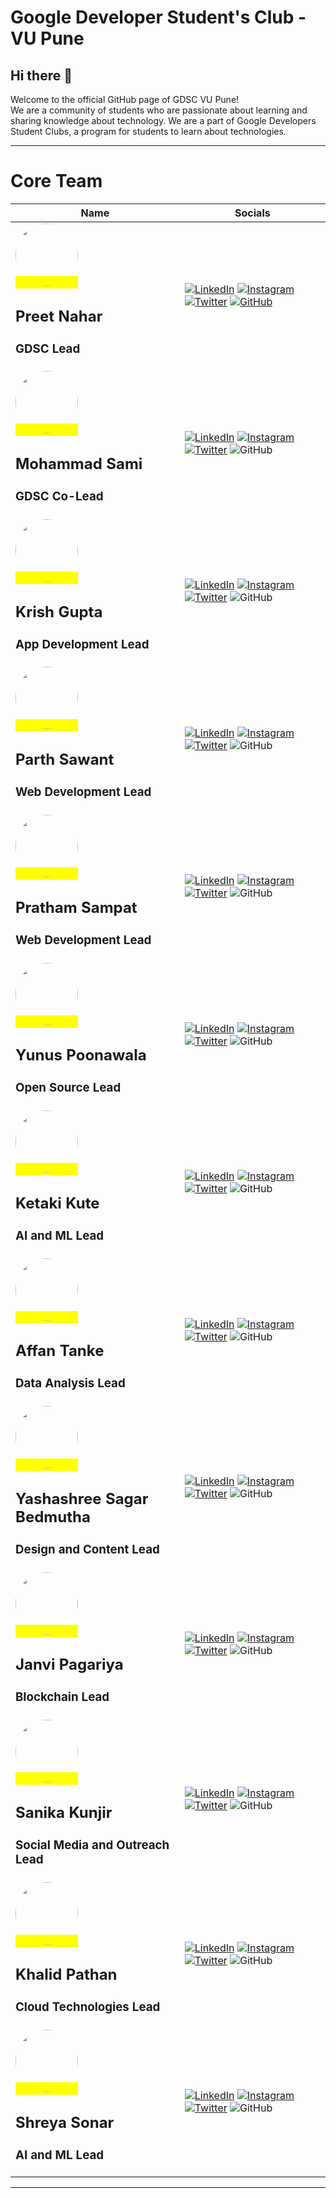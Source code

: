 # Google Developer Student's Club - VU Pune

## Hi there 👋

 Welcome to the official GitHub page of GDSC VU Pune!  
We are a community of students who are passionate about learning and sharing knowledge about technology. We are a part of Google Developers Student Clubs, a program for students to learn about technologies.


***
# Core Team 

| Name | Socials |
| --- | --- |
| <mark> <img src="https://avatars.githubusercontent.com/u/102579777?v=4" width="100" height="100" class="img" style="border-radius: 100%"> </mark><h2>Preet Nahar</h2> <h3>  GDSC Lead</h3> | [![LinkedIn](https://img.shields.io/badge/LinkedIn-0077B5?style=for-the-badge&logo=linkedin&logoColor=white)](https://www.linkedin.com/in/preet-nahar-5b2075218/)  [![Instagram](https://img.shields.io/badge/Instagram-ea3991?style=for-the-badge&logo=instagram&logoColor=white)](https://www.instagram.com)  [![Twitter](https://img.shields.io/badge/Twitter-3091f3?style=for-the-badge&logo=twitter&logoColor=white)](https://www.twitter.com)  [![GitHub](https://img.shields.io/badge/GitHub-181717?style=for-the-badge&logo=github&logoColor=white)](https://github.com/preetnahar10) |
| <mark> <img src="https://avatars.githubusercontent.com/u/53607086?v=4" width="100" height="100" class="img" style="border-radius: 100%"> </mark><h2>Mohammad Sami</h2>  <h3>  GDSC Co-Lead</h3> | [![LinkedIn](https://img.shields.io/badge/LinkedIn-0077B5?style=for-the-badge&logo=linkedin&logoColor=white)](https://www.linkedin.com/in/mohammadsamishaikh/)  [![Instagram](https://img.shields.io/badge/Instagram-ea3991?style=for-the-badge&logo=instagram&logoColor=white)](https://www.instagram.com/1_from_ummah/)  [![Twitter](https://img.shields.io/badge/Twitter-3091f3?style=for-the-badge&logo=twitter&logoColor=white)](https://www.twitter.com/MSamiDev/)  ![GitHub](https://img.shields.io/badge/GitHub-181717?style=for-the-badge&logo=github&logoColor=white) |
| <mark> <img src="https://avatars.githubusercontent.com/u/87133705?v=4" width="100" height="100" class="img" style="border-radius: 100%"> </mark><h2>Krish Gupta</h2>  <h3>  App Development Lead</h3> | [![LinkedIn](https://img.shields.io/badge/LinkedIn-0077B5?style=for-the-badge&logo=linkedin&logoColor=white)](https://www.linkedin.com/in/mohammadsamishaikh/)  [![Instagram](https://img.shields.io/badge/Instagram-ea3991?style=for-the-badge&logo=instagram&logoColor=white)](https://www.instagram.com/1_from_ummah/)  [![Twitter](https://img.shields.io/badge/Twitter-3091f3?style=for-the-badge&logo=twitter&logoColor=white)](https://www.twitter.com/MSamiDev/)  ![GitHub](https://img.shields.io/badge/GitHub-181717?style=for-the-badge&logo=github&logoColor=white) |
| <mark> <img src="https://avatars.githubusercontent.com/u/82802630?v=4" width="100" height="100" class="img" style="border-radius: 100%"> </mark><h2>Parth Sawant</h2>  <h3>  Web Development Lead</h3> | [![LinkedIn](https://img.shields.io/badge/LinkedIn-0077B5?style=for-the-badge&logo=linkedin&logoColor=white)](https://www.linkedin.com/in/mohammadsamishaikh/)  [![Instagram](https://img.shields.io/badge/Instagram-ea3991?style=for-the-badge&logo=instagram&logoColor=white)](https://www.instagram.com/1_from_ummah/)  [![Twitter](https://img.shields.io/badge/Twitter-3091f3?style=for-the-badge&logo=twitter&logoColor=white)](https://www.twitter.com/MSamiDev/)  ![GitHub](https://img.shields.io/badge/GitHub-181717?style=for-the-badge&logo=github&logoColor=white) |
| <mark> <img src="https://avatars.githubusercontent.com/u/67209697?v=4" width="100" height="100" class="img" style="border-radius: 100%"> </mark><h2>Pratham Sampat</h2>  <h3>  Web Development Lead</h3> | [![LinkedIn](https://img.shields.io/badge/LinkedIn-0077B5?style=for-the-badge&logo=linkedin&logoColor=white)](https://www.linkedin.com/in/mohammadsamishaikh/)  [![Instagram](https://img.shields.io/badge/Instagram-ea3991?style=for-the-badge&logo=instagram&logoColor=white)](https://www.instagram.com/1_from_ummah/)  [![Twitter](https://img.shields.io/badge/Twitter-3091f3?style=for-the-badge&logo=twitter&logoColor=white)](https://www.twitter.com/MSamiDev/)  ![GitHub](https://img.shields.io/badge/GitHub-181717?style=for-the-badge&logo=github&logoColor=white) |
| <mark> <img src="https://avatars.githubusercontent.com/u/18347962?v=4" width="100" height="100" class="img" style="border-radius: 100%"> </mark><h2>Yunus Poonawala</h2>  <h3>  Open Source Lead</h3> | [![LinkedIn](https://img.shields.io/badge/LinkedIn-0077B5?style=for-the-badge&logo=linkedin&logoColor=white)](https://www.linkedin.com/in/mohammadsamishaikh/)  [![Instagram](https://img.shields.io/badge/Instagram-ea3991?style=for-the-badge&logo=instagram&logoColor=white)](https://www.instagram.com/1_from_ummah/)  [![Twitter](https://img.shields.io/badge/Twitter-3091f3?style=for-the-badge&logo=twitter&logoColor=white)](https://www.twitter.com/MSamiDev/)  ![GitHub](https://img.shields.io/badge/GitHub-181717?style=for-the-badge&logo=github&logoColor=white) |
| <mark> <img src="" width="100" height="100" class="img" style="border-radius: 100%"> </mark><h2>Ketaki Kute</h2>  <h3>  AI and ML Lead</h3> | [![LinkedIn](https://img.shields.io/badge/LinkedIn-0077B5?style=for-the-badge&logo=linkedin&logoColor=white)](https://www.linkedin.com/in/mohammadsamishaikh/)  [![Instagram](https://img.shields.io/badge/Instagram-ea3991?style=for-the-badge&logo=instagram&logoColor=white)](https://www.instagram.com/1_from_ummah/)  [![Twitter](https://img.shields.io/badge/Twitter-3091f3?style=for-the-badge&logo=twitter&logoColor=white)](https://www.twitter.com/MSamiDev/)  ![GitHub](https://img.shields.io/badge/GitHub-181717?style=for-the-badge&logo=github&logoColor=white) |
| <mark> <img src="https://avatars.githubusercontent.com/u/86745562?v=4" width="100" height="100" class="img" style="border-radius: 100%"> </mark><h2>Affan Tanke</h2>  <h3>  Data Analysis Lead</h3> | [![LinkedIn](https://img.shields.io/badge/LinkedIn-0077B5?style=for-the-badge&logo=linkedin&logoColor=white)](https://www.linkedin.com/in/mohammadsamishaikh/)  [![Instagram](https://img.shields.io/badge/Instagram-ea3991?style=for-the-badge&logo=instagram&logoColor=white)](https://www.instagram.com/1_from_ummah/)  [![Twitter](https://img.shields.io/badge/Twitter-3091f3?style=for-the-badge&logo=twitter&logoColor=white)](https://www.twitter.com/MSamiDev/)  ![GitHub](https://img.shields.io/badge/GitHub-181717?style=for-the-badge&logo=github&logoColor=white) |
| <mark> <img src="https://avatars.githubusercontent.com/u/101212250?v=4" width="100" height="100" class="img" style="border-radius: 100%"> </mark><h2>Yashashree Sagar Bedmutha</h2>  <h3>  Design and Content Lead</h3> | [![LinkedIn](https://img.shields.io/badge/LinkedIn-0077B5?style=for-the-badge&logo=linkedin&logoColor=white)](https://www.linkedin.com/in/mohammadsamishaikh/)  [![Instagram](https://img.shields.io/badge/Instagram-ea3991?style=for-the-badge&logo=instagram&logoColor=white)](https://www.instagram.com/1_from_ummah/)  [![Twitter](https://img.shields.io/badge/Twitter-3091f3?style=for-the-badge&logo=twitter&logoColor=white)](https://www.twitter.com/MSamiDev/)  ![GitHub](https://img.shields.io/badge/GitHub-181717?style=for-the-badge&logo=github&logoColor=white) |
| <mark> <img src="https://avatars.githubusercontent.com/u/71075235?v=4" width="100" height="100" class="img" style="border-radius: 100%"> </mark><h2>Janvi Pagariya</h2>  <h3>  Blockchain Lead</h3> | [![LinkedIn](https://img.shields.io/badge/LinkedIn-0077B5?style=for-the-badge&logo=linkedin&logoColor=white)](https://www.linkedin.com/in/mohammadsamishaikh/)  [![Instagram](https://img.shields.io/badge/Instagram-ea3991?style=for-the-badge&logo=instagram&logoColor=white)](https://www.instagram.com/1_from_ummah/)  [![Twitter](https://img.shields.io/badge/Twitter-3091f3?style=for-the-badge&logo=twitter&logoColor=white)](https://www.twitter.com/MSamiDev/)  ![GitHub](https://img.shields.io/badge/GitHub-181717?style=for-the-badge&logo=github&logoColor=white) |
| <mark> <img src="" width="100" height="100" class="img" style="border-radius: 100%"> </mark><h2>Sanika Kunjir</h2>  <h3>  Social Media and Outreach Lead</h3> | [![LinkedIn](https://img.shields.io/badge/LinkedIn-0077B5?style=for-the-badge&logo=linkedin&logoColor=white)](https://www.linkedin.com/in/mohammadsamishaikh/)  [![Instagram](https://img.shields.io/badge/Instagram-ea3991?style=for-the-badge&logo=instagram&logoColor=white)](https://www.instagram.com/1_from_ummah/)  [![Twitter](https://img.shields.io/badge/Twitter-3091f3?style=for-the-badge&logo=twitter&logoColor=white)](https://www.twitter.com/MSamiDev/)  ![GitHub](https://img.shields.io/badge/GitHub-181717?style=for-the-badge&logo=github&logoColor=white) |
| <mark> <img src="https://avatars.githubusercontent.com/u/48081505?v=4" width="100" height="100" class="img" style="border-radius: 100%"> </mark><h2>Khalid Pathan</h2>  <h3>  Cloud Technologies Lead</h3> | [![LinkedIn](https://img.shields.io/badge/LinkedIn-0077B5?style=for-the-badge&logo=linkedin&logoColor=white)](https://www.linkedin.com/in/mohammadsamishaikh/)  [![Instagram](https://img.shields.io/badge/Instagram-ea3991?style=for-the-badge&logo=instagram&logoColor=white)](https://www.instagram.com/1_from_ummah/)  [![Twitter](https://img.shields.io/badge/Twitter-3091f3?style=for-the-badge&logo=twitter&logoColor=white)](https://www.twitter.com/MSamiDev/)  ![GitHub](https://img.shields.io/badge/GitHub-181717?style=for-the-badge&logo=github&logoColor=white) |
| <mark> <img src="" width="100" height="100" class="img" style="border-radius: 100%"> </mark><h2>Shreya Sonar</h2>  <h3>  AI and ML Lead</h3> | [![LinkedIn](https://img.shields.io/badge/LinkedIn-0077B5?style=for-the-badge&logo=linkedin&logoColor=white)](https://www.linkedin.com/in/mohammadsamishaikh/)  [![Instagram](https://img.shields.io/badge/Instagram-ea3991?style=for-the-badge&logo=instagram&logoColor=white)](https://www.instagram.com/1_from_ummah/)  [![Twitter](https://img.shields.io/badge/Twitter-3091f3?style=for-the-badge&logo=twitter&logoColor=white)](https://www.twitter.com/MSamiDev/)  ![GitHub](https://img.shields.io/badge/GitHub-181717?style=for-the-badge&logo=github&logoColor=white) |

<!-- <img src="https://avatars.githubusercontent.com/u/102579777?v=4" width="100" height="100" class="img" style="border-radius: 100%"><h2>Preet Nahar</h2> <h3>  GDSC Lead</h3>  [![LinkedIn](https://img.shields.io/badge/LinkedIn-0077B5?style=for-the-badge&logo=linkedin&logoColor=white)](https://www.linkedin.com/in/mohammadsamishaikh/)  [![Instagram](https://img.shields.io/badge/Instagram-ea3991?style=for-the-badge&logo=instagram&logoColor=white)](https://www.instagram.com/1_from_ummah/)  [![Twitter](https://img.shields.io/badge/Twitter-3091f3?style=for-the-badge&logo=twitter&logoColor=white)](https://www.twitter.com/MSamiDev/)  ![GitHub](https://img.shields.io/badge/GitHub-181717?style=for-the-badge&logo=github&logoColor=white)
<img src="https://avatars.githubusercontent.com/u/53607086?v=4" width="100" height="100" class="img" style="border-radius: 100%"> <h2>Mohammad Sami</h2>  <h3>  GDSC Co-Lead</h3>  [![LinkedIn](https://img.shields.io/badge/LinkedIn-0077B5?style=for-the-badge&logo=linkedin&logoColor=white)](https://www.linkedin.com/in/mohammadsamishaikh/)  [![Instagram](https://img.shields.io/badge/Instagram-ea3991?style=for-the-badge&logo=instagram&logoColor=white)](https://www.instagram.com/1_from_ummah/)  [![Twitter](https://img.shields.io/badge/Twitter-3091f3?style=for-the-badge&logo=twitter&logoColor=white)](https://www.twitter.com/MSamiDev/)  ![GitHub](https://img.shields.io/badge/GitHub-181717?style=for-the-badge&logo=github&logoColor=white)
<img src="https://res.cloudinary.com/startup-grind/image/upload/c_fill,dpr_2.0,f_auto,g_center,h_250,q_auto:good,w_250/v1/gcs/platform-data-dsc/avatars/krish_gupta_SKzFYuJ.png" width="100" height="100" class="img" style="border-radius: 100%"> </mark><h2>Krish Gupta</h2>  <h3>  App Development Lead</h3>  [![LinkedIn](https://img.shields.io/badge/LinkedIn-0077B5?style=for-the-badge&logo=linkedin&logoColor=white)](https://www.linkedin.com/in/mohammadsamishaikh/)  [![Instagram](https://img.shields.io/badge/Instagram-ea3991?style=for-the-badge&logo=instagram&logoColor=white)](https://www.instagram.com/1_from_ummah/)  [![Twitter](https://img.shields.io/badge/Twitter-3091f3?style=for-the-badge&logo=twitter&logoColor=white)](https://www.twitter.com/MSamiDev/)  ![GitHub](https://img.shields.io/badge/GitHub-181717?style=for-the-badge&logo=github&logoColor=white)
<img src="https://res.cloudinary.com/startup-grind/image/upload/c_fill,dpr_2.0,f_auto,g_center,h_250,q_auto:good,w_250/v1/gcs/platform-data-dsc/avatars/parth_sawant_40rvZZw.jpg" width="100" height="100" class="img" style="border-radius: 100%"> </mark><h2>Parth Sawant</h2>  <h3>  Web Development Lead</h3>  [![LinkedIn](https://img.shields.io/badge/LinkedIn-0077B5?style=for-the-badge&logo=linkedin&logoColor=white)](https://www.linkedin.com/in/mohammadsamishaikh/)  [![Instagram](https://img.shields.io/badge/Instagram-ea3991?style=for-the-badge&logo=instagram&logoColor=white)](https://www.instagram.com/1_from_ummah/)  [![Twitter](https://img.shields.io/badge/Twitter-3091f3?style=for-the-badge&logo=twitter&logoColor=white)](https://www.twitter.com/MSamiDev/)  ![GitHub](https://img.shields.io/badge/GitHub-181717?style=for-the-badge&logo=github&logoColor=white)
<img src="https://res.cloudinary.com/startup-grind/image/upload/c_fill,dpr_2.0,f_auto,g_center,h_250,q_auto:good,w_250/v1/gcs/platform-data-dsc/avatars/affan_tanke.jpg" width="100" height="100" class="img" style="border-radius: 100%"> </mark><h2>Affan Tanke</h2>  <h3>  Data Analysis Lead</h3>  [![LinkedIn](https://img.shields.io/badge/LinkedIn-0077B5?style=for-the-badge&logo=linkedin&logoColor=white)](https://www.linkedin.com/in/mohammadsamishaikh/)  [![Instagram](https://img.shields.io/badge/Instagram-ea3991?style=for-the-badge&logo=instagram&logoColor=white)](https://www.instagram.com/1_from_ummah/)  [![Twitter](https://img.shields.io/badge/Twitter-3091f3?style=for-the-badge&logo=twitter&logoColor=white)](https://www.twitter.com/MSamiDev/)  ![GitHub](https://img.shields.io/badge/GitHub-181717?style=for-the-badge&logo=github&logoColor=white)
<img src="https://res.cloudinary.com/startup-grind/image/upload/c_fill,dpr_2.0,f_auto,g_center,h_250,q_auto:good,w_250/v1/gcs/platform-data-dsc/avatars/parth_sawant_40rvZZw.jpg" width="100" height="100" class="img" style="border-radius: 100%"> </mark><h2>Parth Sawant</h2>  <h3>  Web Development Lead</h3>  [![LinkedIn](https://img.shields.io/badge/LinkedIn-0077B5?style=for-the-badge&logo=linkedin&logoColor=white)](https://www.linkedin.com/in/mohammadsamishaikh/)  [![Instagram](https://img.shields.io/badge/Instagram-ea3991?style=for-the-badge&logo=instagram&logoColor=white)](https://www.instagram.com/1_from_ummah/)  [![Twitter](https://img.shields.io/badge/Twitter-3091f3?style=for-the-badge&logo=twitter&logoColor=white)](https://www.twitter.com/MSamiDev/)  ![GitHub](https://img.shields.io/badge/GitHub-181717?style=for-the-badge&logo=github&logoColor=white)
<img src="https://res.cloudinary.com/startup-grind/image/upload/c_fill,dpr_2.0,f_auto,g_center,h_250,q_auto:good,w_250/v1/gcs/platform-data-dsc/avatars/parth_sawant_40rvZZw.jpg" width="100" height="100" class="img" style="border-radius: 100%"> </mark><h2>Parth Sawant</h2>  <h3>  Web Development Lead</h3>  [![LinkedIn](https://img.shields.io/badge/LinkedIn-0077B5?style=for-the-badge&logo=linkedin&logoColor=white)](https://www.linkedin.com/in/mohammadsamishaikh/)  [![Instagram](https://img.shields.io/badge/Instagram-ea3991?style=for-the-badge&logo=instagram&logoColor=white)](https://www.instagram.com/1_from_ummah/)  [![Twitter](https://img.shields.io/badge/Twitter-3091f3?style=for-the-badge&logo=twitter&logoColor=white)](https://www.twitter.com/MSamiDev/)  ![GitHub](https://img.shields.io/badge/GitHub-181717?style=for-the-badge&logo=github&logoColor=white)
<img src="https://res.cloudinary.com/startup-grind/image/upload/c_fill,dpr_2.0,f_auto,g_center,h_250,q_auto:good,w_250/v1/gcs/platform-data-dsc/avatars/parth_sawant_40rvZZw.jpg" width="100" height="100" class="img" style="border-radius: 100%"> </mark><h2>Parth Sawant</h2>  <h3>  Web Development Lead</h3>  [![LinkedIn](https://img.shields.io/badge/LinkedIn-0077B5?style=for-the-badge&logo=linkedin&logoColor=white)](https://www.linkedin.com/in/mohammadsamishaikh/)  [![Instagram](https://img.shields.io/badge/Instagram-ea3991?style=for-the-badge&logo=instagram&logoColor=white)](https://www.instagram.com/1_from_ummah/)  [![Twitter](https://img.shields.io/badge/Twitter-3091f3?style=for-the-badge&logo=twitter&logoColor=white)](https://www.twitter.com/MSamiDev/)  ![GitHub](https://img.shields.io/badge/GitHub-181717?style=for-the-badge&logo=github&logoColor=white)
<img src="https://res.cloudinary.com/startup-grind/image/upload/c_fill,dpr_2.0,f_auto,g_center,h_250,q_auto:good,w_250/v1/gcs/platform-data-dsc/avatars/parth_sawant_40rvZZw.jpg" width="100" height="100" class="img" style="border-radius: 100%"> </mark><h2>Parth Sawant</h2>  <h3>  Web Development Lead</h3>  [![LinkedIn](https://img.shields.io/badge/LinkedIn-0077B5?style=for-the-badge&logo=linkedin&logoColor=white)](https://www.linkedin.com/in/mohammadsamishaikh/)  [![Instagram](https://img.shields.io/badge/Instagram-ea3991?style=for-the-badge&logo=instagram&logoColor=white)](https://www.instagram.com/1_from_ummah/)  [![Twitter](https://img.shields.io/badge/Twitter-3091f3?style=for-the-badge&logo=twitter&logoColor=white)](https://www.twitter.com/MSamiDev/)  ![GitHub](https://img.shields.io/badge/GitHub-181717?style=for-the-badge&logo=github&logoColor=white)
<img src="https://res.cloudinary.com/startup-grind/image/upload/c_fill,dpr_2.0,f_auto,g_center,h_250,q_auto:good,w_250/v1/gcs/platform-data-dsc/avatars/parth_sawant_40rvZZw.jpg" width="100" height="100" class="img" style="border-radius: 100%"> </mark><h2>Parth Sawant</h2>  <h3>  Web Development Lead</h3>  [![LinkedIn](https://img.shields.io/badge/LinkedIn-0077B5?style=for-the-badge&logo=linkedin&logoColor=white)](https://www.linkedin.com/in/mohammadsamishaikh/)  [![Instagram](https://img.shields.io/badge/Instagram-ea3991?style=for-the-badge&logo=instagram&logoColor=white)](https://www.instagram.com/1_from_ummah/)  [![Twitter](https://img.shields.io/badge/Twitter-3091f3?style=for-the-badge&logo=twitter&logoColor=white)](https://www.twitter.com/MSamiDev/)  ![GitHub](https://img.shields.io/badge/GitHub-181717?style=for-the-badge&logo=github&logoColor=white) -->

***

<!--
**Here are some ideas to get you started:**

🙋‍♀️ A short introduction - what is your organization all about?
🌈 Contribution guidelines - how can the community get involved?
👩‍💻 Useful resources - where can the community find your docs? Is there anything else the community should know?
🍿 Fun facts - what does your team eat for breakfast?
🧙 Remember, you can do mighty things with the power of [Markdown](https://docs.github.com/github/writing-on-github/getting-started-with-writing-and-formatting-on-github/basic-writing-and-formatting-syntax)
-->
